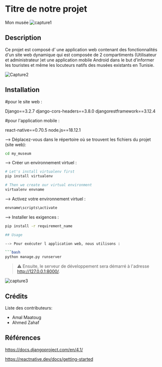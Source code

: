 # Titre de notre projet

Mon musée
![capture1](https://user-images.githubusercontent.com/118480136/236536748-c202d957-eac7-4b74-9253-f9eeabf52a69.PNG)


## Description

Ce projet est composé d’ une application web contenant des fonctionnalités d'un site web dynamique  qui est composée de 2 compartiments (Utilisateur et administrateur )et  une application mobile Android  dans le but d’informer les touristes et même les locuteurs natifs des musées existants en Tunisie. 

![Capture2](https://user-images.githubusercontent.com/118480136/236536813-eec0603a-bc99-4ab0-9c3d-14796bcb6a6e.PNG)



## Installation

#pour le site web :

Django==3.2.7
django-cors-headers==3.8.0
djangorestframework==3.12.4

#pour l'application mobile :

react-native==0.70.5
node.js==18.12.1



--> Déplacez-vous dans le répertoire où se trouvent les fichiers du projet (site web):

```bash
cd my_museum

````

--> Créer un environnement virtuel :

```bash
# Let's install virtualenv first
pip install virtualenv

# Then we create our virtual environment
virtualenv envname

````

--> Activez votre environnement virtuel :

```bash
envname\scripts\activate

```

--> Installer les exigences :

```bash
pip install -r requirement_name

## Usage

--> Pour exécuter l application web, nous utilisons :

```bash
python manage.py runserver

```

> ⚠  Ensuite, le serveur de développement sera démarré à l'adresse http://127.0.0.1:8000/.

![capture3](https://user-images.githubusercontent.com/118480136/236536929-d2fa6857-d426-4192-a9e7-529ebf94a7c8.PNG)


## Crédits

Liste des contributeurs:

* Amal Maatoug 
* Ahmed Zahaf 

## Références

https://docs.djangoproject.com/en/4.1/

https://reactnative.dev/docs/getting-started
